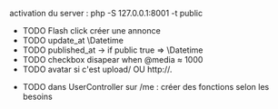 activation du server : php -S 127.0.0.1:8001 -t public

- TODO Flash click créer une annonce
- TODO update_at \Datetime
- TODO published_at -> if public true => \Datetime
- TODO checkbox disapear when @media ≈ 1000
- TODO avatar si c'est upload/ OU http://.

* TODO dans UserController sur /me : créer des fonctions selon les besoins
